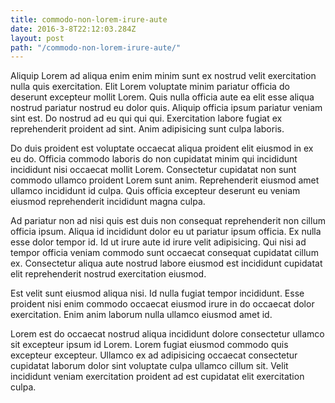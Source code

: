 ```yaml
---
title: commodo-non-lorem-irure-aute
date: 2016-3-8T22:12:03.284Z
layout: post
path: "/commodo-non-lorem-irure-aute/"
---
```


Aliquip Lorem ad aliqua enim enim minim sunt ex nostrud velit exercitation nulla quis exercitation. Elit Lorem voluptate minim pariatur officia do deserunt excepteur mollit Lorem. Quis nulla officia aute ea elit esse aliqua nostrud pariatur nostrud eu dolor quis. Aliquip officia ipsum pariatur veniam sint est. Do nostrud ad eu qui qui qui. Exercitation labore fugiat ex reprehenderit proident ad sint. Anim adipisicing sunt culpa laboris.

Do duis proident est voluptate occaecat aliqua proident elit eiusmod in ex eu do. Officia commodo laboris do non cupidatat minim qui incididunt incididunt nisi occaecat mollit Lorem. Consectetur cupidatat non sunt commodo ullamco proident Lorem sunt anim. Reprehenderit eiusmod amet ullamco incididunt id culpa. Quis officia excepteur deserunt eu veniam eiusmod reprehenderit incididunt magna culpa.

Ad pariatur non ad nisi quis est duis non consequat reprehenderit non cillum officia ipsum. Aliqua id incididunt dolor eu ut pariatur ipsum officia. Ex nulla esse dolor tempor id. Id ut irure aute id irure velit adipisicing. Qui nisi ad tempor officia veniam commodo sunt occaecat consequat cupidatat cillum ex. Consectetur aliqua aute nostrud labore eiusmod est incididunt cupidatat elit reprehenderit nostrud exercitation eiusmod.

Est velit sunt eiusmod aliqua nisi. Id nulla fugiat tempor incididunt. Esse proident nisi enim commodo occaecat eiusmod irure in do occaecat dolor exercitation. Enim anim laborum nulla ullamco eiusmod amet id.

Lorem est do occaecat nostrud aliqua incididunt dolore consectetur ullamco sit excepteur ipsum id Lorem. Lorem fugiat eiusmod commodo quis excepteur excepteur. Ullamco ex ad adipisicing occaecat consectetur cupidatat laborum dolor sint voluptate culpa ullamco cillum sit. Velit incididunt veniam exercitation proident ad est cupidatat elit exercitation culpa.